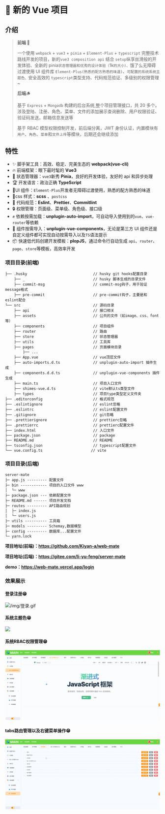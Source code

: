 # 👑 新的 Vue 项目

## 介绍

> **前端 🤿**
>
> 一个使用 `webpack` + `vue3` + `pinia` + `Element-Plus` + `typescript` 完整技术路线开发的项目，新的`vue3 composition api` 结合 `setup`纵享丝滑般的开发体验、全新的 pinia`状态管理器和优秀的设计体验（`1k`的大小）、`饿了么无障碍过渡使用 UI 组件库 `Element-Plus(熟悉的配方熟悉的味道)`、`可配置的系统系统主题色、`安全高效的 `typescript`类型支持、代码规范验证、多级别的权限管理~
>
> **后端**🪵
>
> 基于 `Express` + `Mongodb` 构建的后台系统,整个项目管理接口，共 20 多个。涉及登陆、注册、角色、菜单、文件的添加展示查询删除、用户权限验证、验证码发送，邮箱信息发送等
>
> 基于 RBAC 模型权限控制开发，前后端分离，JWT 身份认证，内置模块有`用户`、`角色`、`菜单`和`文件上传`等模块，后期还会继续添加

## 特性

-   ✨ 脚手架工具：高效、稳定、完美生态的 **webpack(vue-cli)**
-   🔥 前端框架：眼下最时髦的 **Vue3**
-   🍍 状态管理器：`vue3`新秀 **Pinia**，良好的开发体验，友好的 api 和异步处理
-   🏆 开发语言：政治正确 **TypeScript**
-   🎉UI 组件：`Element-Plus`开发者无障碍过渡使用，熟悉的配方熟悉的味道
-   🎨css 样式：**scss** 、`postcss`
-   📖 代码规范：**Eslint**、**Prettier**、**Commitlint**
-   🔒 权限管理：页面级、菜单级、角色级、接口级
-   ✊ 依赖按需加载：**unplugin-auto-import**，可自动导入使用到的`vue`、`vue-router`等依赖
-   💪 组件按需导入：**unplugin-vue-components**，无论是第三方 UI 组件还是自定义组件都可实现自动按需导入以及`TS`语法提示
-   📦 快速低代码创建开发模板：**plopJS**，通过命令行自动生成 `api`、`router`、`page`、`store`等模板，高效率开发

### 项目目录(前端)

```
├── .husky                              // husky git hooks配置目录
    ├── _                               // husky 脚本生成的目录文件
    ├── commit-msg                      // commit-msg钩子，用于验证 message格式
    ├── pre-commit                      // pre-commit钩子，主要是和eslint配合
└── src                                 // 源码目录
    ├── api                             // 接口相关
    ├── assets                          // 公共的文件（如image、css、font等）
    ├── components                      // 项目组件
    ├── router                          // 路由
    ├── store                           // 状态管理器
    ├── utils                           // 工具库
    ├── pages                           // 页面模块目录
        ├── ...
    ├── App.vue                         // vue顶层文件
    ├── auto-imports.d.ts               // unplugin-auto-import 插件生成
    ├── components.d.d.ts               // unplugin-vue-components 插件生成
    ├── main.ts                         // 项目入口文件
    ├── shimes-vue.d.ts                 // vite默认ts类型文件
    ├── types                           // 项目type类型定义文件夹
├── .editorconfig                       // 格式规范
├── .eslintignore                       // eslint忽略
├── .eslintrc                           // eslint配置文件
├── .gitignore                          // git忽略
├── .prettierignore                     // prettierc忽略
├── .prettierrc                         // prettierc配置文件
├── index.html                          // 入口文件
├── package.json                        // package
├── README.md                           // README
├── tsconfig.json                       // typescript配置文件
└── vue.config.ts                      // vite
```

### 项目目录(后端)

```
server-mate
├─ app.js --------- 配置文件
├─ bin ------------ 项目的入口文件 www
│  └─ www
├─ package.json --- 依赖配置文件
├─ README.md ------ 项目开发文档
├─ routes --------- API路由规划
│  ├─ index.js
│  └─ users.js
├─ utils ---------- 工具箱
├─ models --------- Schemay,数据模型
├─ config --------- 数据库...配置文件
└─ yarn.lock
```

**项目地址(前端)：https://github.com/Kiyan-a/web-mate**

**项目地址(后端)：https://gitee.com/li-yu-feng/server-mate**

**demo：https://web-mate.vercel.app/login**

### 效果展示

#### 登录注册😁

![/img/登录.gif](/img/登录.gif)



#### 系统主题色😁

![](/img/主题色.gif)



#### 系统RBAC权限管理😁

![](/img/权限管理.gif)



#### tabs路由管理以及右键菜单操作😁

![](/img/tabs.gif)
